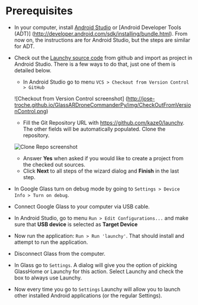 # Prerequisites
* In your computer, install [Android Studio](http://developer.android.com/sdk/installing/studio.html) 
or [Android Developer Tools (ADT)] (http://developer.android.com/sdk/installing/bundle.html).
From now on, the instructions are for Android Studio, but the steps are similar for ADT.
* Check out the [Launchy source code](https://github.com/kaze0/launchy) from github and import as 
project in Android Studio. There is a few ways to do that, just one of them is detailed below.
  * In Android Studio go to menu `VCS > Checkout from Version Control > GitHub`
  
  ![Checkout from Version Control screenshot]
  (http://jose-troche.github.io/GlassARDroneCommanderPy/img/CheckOutFromVersionControl.png)
  * Fill the Git Repository URL with https://github.com/kaze0/launchy. The other fields will be 
  automatically populated. Clone the repository.

  ![Clone Repo screenshot](http://jose-troche.github.io/GlassARDroneCommanderPy/img/clonerepo.png)
  * Answer **Yes** when asked if you would like to create a project from the checked out sources.
  * Click **Next** to all steps of the wizard dialog and **Finish** in the last step.
* In Google Glass turn on debug mode by going to `Settings > Device Info > Turn on debug`.
* Connect Google Glass to your computer via USB cable.
* In Android Studio, go to menu `Run > Edit Configurations...` and make sure that **USB device** 
is selected as **Target Device**
* Now run the application: `Run > Run 'launchy'`. That should install and attempt to run the application.
* Disconnect Glass from the computer.
* In Glass go to `Settings`. A dialog will give you the option of picking GlassHome or Launchy for this action.
Select Launchy and check the box to always use Launchy.
* Now every time you go to `Settings` Launchy will allow you to launch other installed Android applications 
(or the regular Settings).
